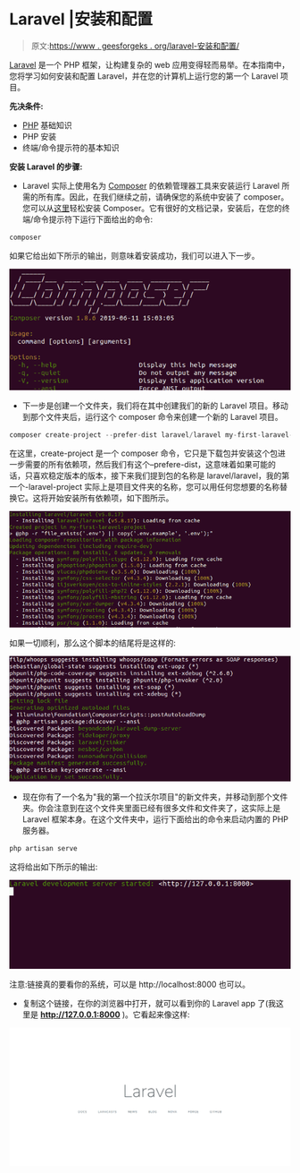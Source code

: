 # Laravel |安装和配置

> 原文:[https://www . geesforgeks . org/laravel-安装和配置/](https://www.geeksforgeeks.org/laravel-installation-and-configuration/)

[Laravel](https://www.geeksforgeeks.org/laravel/) 是一个 PHP 框架，让构建复杂的 web 应用变得轻而易举。在本指南中，您将学习如何安装和配置 Laravel，并在您的计算机上运行您的第一个 Laravel 项目。

**先决条件:**

*   [PHP](https://www.geeksforgeeks.org/php/) 基础知识
*   PHP 安装
*   终端/命令提示符的基本知识

**安装 Laravel 的步骤:**

*   Laravel 实际上使用名为 [Composer](https://getcomposer.org/) 的依赖管理器工具来安装运行 Laravel 所需的所有库。因此，在我们继续之前，请确保您的系统中安装了 composer。您可以从[这里](https://getcomposer.org/download/)轻松安装 Composer。它有很好的文档记录，安装后，在您的终端/命令提示符下运行下面给出的命令:

```php
composer
```

如果它给出如下所示的输出，则意味着安装成功，我们可以进入下一步。

![](img/f170ecac5adca581e9e4a45758fa91e4.png)

*   下一步是创建一个文件夹，我们将在其中创建我们的新的 Laravel 项目。移动到那个文件夹后，运行这个 composer 命令来创建一个新的 Laravel 项目。

```php
composer create-project --prefer-dist laravel/laravel my-first-laravel-project
```

在这里，create-project 是一个 composer 命令，它只是下载包并安装这个包进一步需要的所有依赖项，然后我们有这个–prefere-dist，这意味着如果可能的话，只喜欢稳定版本的版本，接下来我们提到包的名称是 laravel/laravel，我的第一个-laravel-project 实际上是项目文件夹的名称，您可以用任何您想要的名称替换它。这将开始安装所有依赖项，如下图所示。

![](img/a65011b7010b499876339616126cf534.png)

如果一切顺利，那么这个脚本的结尾将是这样的:

![](img/606b88dabb59e37ce9914e853c139633.png)

*   现在你有了一个名为"我的第一个拉沃尔项目"的新文件夹，并移动到那个文件夹。你会注意到在这个文件夹里面已经有很多文件和文件夹了，这实际上是 Laravel 框架本身。在这个文件夹中，运行下面给出的命令来启动内置的 PHP 服务器。

```php
php artisan serve
```

这将给出如下所示的输出:

![](img/bdaa622d3c57470dace49dc1063753f4.png)

注意:链接真的要看你的系统，可以是 http://localhost:8000 也可以。

*   复制这个链接，在你的浏览器中打开，就可以看到你的 Laravel app 了(我这里是 **http://127.0.0.1:8000** )。它看起来像这样:

![](img/a96a079c484d15d8e142d7840a668dd0.png)